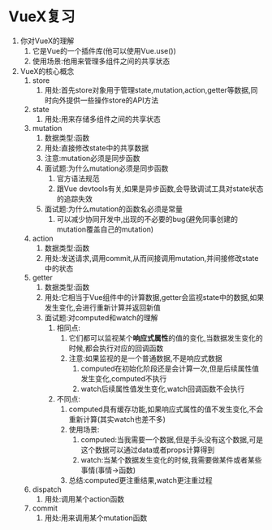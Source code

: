 # VueX复习

1. 你对VueX的理解
   1. 它是Vue的一个插件库(他可以使用Vue.use())
   2. 使用场景:他用来管理多组件之间的共享状态
2. VueX的核心概念
   1. store
      1. 用处:首先store对象用于管理state,mutation,action,getter等数据,同时向外提供一些操作store的API方法
   2. state
      1. 用处:用来存储多组件之间的共享状态
   3. mutation
      1. 数据类型:函数
      2. 用处:直接修改state中的共享数据
      3. 注意:mutation必须是同步函数
      4. 面试题:为什么mutation必须是同步函数
         1. 官方语法规范
         2. 跟Vue devtools有关,如果是异步函数,会导致调试工具对state状态的追踪失效
      5. 面试题:为什么mutation的函数名必须是常量
         1. 可以减少协同开发中,出现的不必要的bug(避免同事创建的mutation覆盖自己的mutation)
   4. action
      1. 数据类型:函数
      2. 用处:发送请求,调用commit,从而间接调用mutation,并间接修改state中的状态
   5. getter
      1. 数据类型:函数
      2. 用处:它相当于Vue组件中的计算数据,getter会监视state中的数据,如果发生变化,会进行重新计算并返回新值
      3. 面试题:对computed和watch的理解
         1. 相同点:
            1. 它们都可以监视某个**响应式属性**的值的变化,当数据发生变化的时候,都会执行对应的回调函数
            2. 注意:如果监视的是一个普通数据,不是响应式数据
               1. computed在初始化阶段还是会计算一次,但是后续属性值发生变化,computed不执行
               2. watch后续属性值发生变化,watch回调函数不会执行
         2. 不同点:
            1. computed具有缓存功能,如果响应式属性的值不发生变化,不会重新计算(其实watch也差不多)
            2. 使用场景:
               1. computed:当我需要一个数据,但是手头没有这个数据,可是这个数据可以通过data或者props计算得到
               2. watch:当某个数据发生变化的时候,我需要做某件或者某些事情(事情->函数)
            3. 总结:computed更注重结果,watch更注重过程
   6. dispatch
      1. 用处:调用某个action函数
   7. commit
      1. 用处:用来调用某个mutation函数
